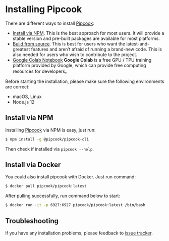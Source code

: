 # Installing Pipcook

There are different ways to install [Pipcook][]:

- [Install via NPM][]. This is the best approach for most users. It will provide a stable version and pre-built packages are available for most platforms.
- [Build from source][]. This is best for users who want the latest-and-greatest features and aren’t afraid of running a brand-new code. This is also needed for users who wish to contribute to the project.
- [Google Colab Notebook](https://colab.research.google.com/github/alibaba/pipcook/blob/master/notebooks/pipcook_image_classification.ipynb) **Google Colab** is a free GPU / TPU training platform provided by Google, which can provide free computing resources for developers。

Before starting the installation, please make sure the following environments are correct:

- macOS, Linux
- Node.js 12

## Install via NPM

Installing [Pipcook][] via NPM is easy, just run:

```sh
$ npm install -g @pipcook/pipcook-cli
```

Then check if installed via `pipcook --help`.

## Install via Docker

You could also install pipcook with Docker. Just run command:

```sh
$ docker pull pipcook/pipcook:latest
```

After pulling successfully, run command below to start:

```sh
$ docker run -it -p 6927:6927 pipcook/pipcook:latest /bin/bash
```

## Troubleshooting

If you have any installation problems, please feedback to [issue tracker](https://github.com/alibaba/pipcook/issues/new).

[Install via NPM]: #install-via-npm
[Install via Docker]: #install-via-docker
[Build from source]: contributing/guide-to-contributor#download-source
[Pipcook]: https://github.com/alibaba/pipcook
